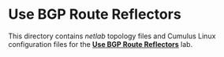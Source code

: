 # Use BGP Route Reflectors

This directory contains *netlab* topology files and Cumulus Linux configuration files for the **[Use BGP Route Reflectors](https://bgplabs.net/ibgp/3-rr/)** lab.
